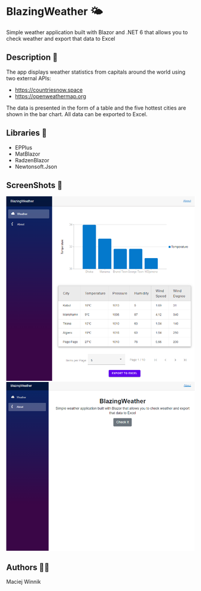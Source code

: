 # BlazingWeather 🌤
Simple weather application built with Blazor and .NET 6 that allows you to check weather and export that data to Excel

## Description 🔧
The app displays weather statistics from capitals around the world using two external APIs:
* https://countriesnow.space
* https://openweathermap.org

The data is presented in the form of a table and the five hottest cities are shown in the bar chart. All data can be exported to Excel.
## Libraries 📕

* EPPlus
* MatBlazor
* RadzenBlazor
* Newtonsoft.Json

## ScreenShots 📸

![alt index](/wwwroot/img/index.png)
![alt about](/wwwroot/img/about.png)

## Authors 👩‍💻

Maciej Winnik

